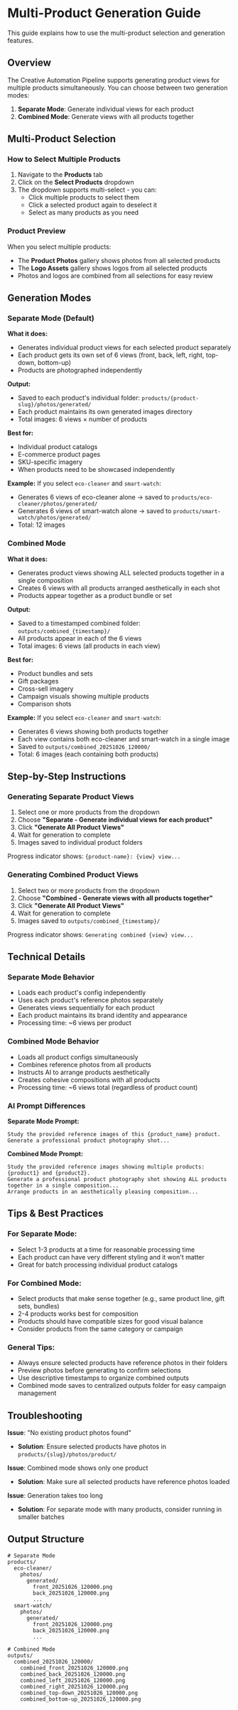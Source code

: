 # Multi-Product Generation Guide

This guide explains how to use the multi-product selection and generation features.

## Overview

The Creative Automation Pipeline supports generating product views for multiple products simultaneously. You can choose between two generation modes:

1. **Separate Mode**: Generate individual views for each product
2. **Combined Mode**: Generate views with all products together

## Multi-Product Selection

### How to Select Multiple Products

1. Navigate to the **Products** tab
2. Click on the **Select Products** dropdown
3. The dropdown supports multi-select - you can:
   - Click multiple products to select them
   - Click a selected product again to deselect it
   - Select as many products as you need

### Product Preview

When you select multiple products:
- The **Product Photos** gallery shows photos from all selected products
- The **Logo Assets** gallery shows logos from all selected products
- Photos and logos are combined from all selections for easy review

## Generation Modes

### Separate Mode (Default)

**What it does:**
- Generates individual product views for each selected product separately
- Each product gets its own set of 6 views (front, back, left, right, top-down, bottom-up)
- Products are photographed independently

**Output:**
- Saved to each product's individual folder: `products/{product-slug}/photos/generated/`
- Each product maintains its own generated images directory
- Total images: 6 views × number of products

**Best for:**
- Individual product catalogs
- E-commerce product pages
- SKU-specific imagery
- When products need to be showcased independently

**Example:**
If you select `eco-cleaner` and `smart-watch`:
- Generates 6 views of eco-cleaner alone → saved to `products/eco-cleaner/photos/generated/`
- Generates 6 views of smart-watch alone → saved to `products/smart-watch/photos/generated/`
- Total: 12 images

### Combined Mode

**What it does:**
- Generates product views showing ALL selected products together in a single composition
- Creates 6 views with all products arranged aesthetically in each shot
- Products appear together as a product bundle or set

**Output:**
- Saved to a timestamped combined folder: `outputs/combined_{timestamp}/`
- All products appear in each of the 6 views
- Total images: 6 views (all products in each view)

**Best for:**
- Product bundles and sets
- Gift packages
- Cross-sell imagery
- Campaign visuals showing multiple products
- Comparison shots

**Example:**
If you select `eco-cleaner` and `smart-watch`:
- Generates 6 views showing both products together
- Each view contains both eco-cleaner and smart-watch in a single image
- Saved to `outputs/combined_20251026_120000/`
- Total: 6 images (each containing both products)

## Step-by-Step Instructions

### Generating Separate Product Views

1. Select one or more products from the dropdown
2. Choose **"Separate - Generate individual views for each product"**
3. Click **"Generate All Product Views"**
4. Wait for generation to complete
5. Images saved to individual product folders

Progress indicator shows: `{product-name}: {view} view...`

### Generating Combined Product Views

1. Select two or more products from the dropdown
2. Choose **"Combined - Generate views with all products together"**
3. Click **"Generate All Product Views"**
4. Wait for generation to complete
5. Images saved to `outputs/combined_{timestamp}/`

Progress indicator shows: `Generating combined {view} view...`

## Technical Details

### Separate Mode Behavior

- Loads each product's config independently
- Uses each product's reference photos separately
- Generates views sequentially for each product
- Each product maintains its brand identity and appearance
- Processing time: ~6 views per product

### Combined Mode Behavior

- Loads all product configs simultaneously
- Combines reference photos from all products
- Instructs AI to arrange products aesthetically
- Creates cohesive compositions with all products
- Processing time: ~6 views total (regardless of product count)

### AI Prompt Differences

**Separate Mode Prompt:**
```
Study the provided reference images of this {product_name} product.
Generate a professional product photography shot...
```

**Combined Mode Prompt:**
```
Study the provided reference images showing multiple products: {product1} and {product2}.
Generate a professional product photography shot showing ALL products together in a single composition...
Arrange products in an aesthetically pleasing composition...
```

## Tips & Best Practices

### For Separate Mode:
- Select 1-3 products at a time for reasonable processing time
- Each product can have very different styling and it won't matter
- Great for batch processing individual product catalogs

### For Combined Mode:
- Select products that make sense together (e.g., same product line, gift sets, bundles)
- 2-4 products works best for composition
- Products should have compatible sizes for good visual balance
- Consider products from the same category or campaign

### General Tips:
- Always ensure selected products have reference photos in their folders
- Preview photos before generating to confirm selections
- Use descriptive timestamps to organize combined outputs
- Combined mode saves to centralized outputs folder for easy campaign management

## Troubleshooting

**Issue**: "No existing product photos found"
- **Solution**: Ensure selected products have photos in `products/{slug}/photos/product/`

**Issue**: Combined mode shows only one product
- **Solution**: Make sure all selected products have reference photos loaded

**Issue**: Generation takes too long
- **Solution**: For separate mode with many products, consider running in smaller batches

## Output Structure

```
# Separate Mode
products/
  eco-cleaner/
    photos/
      generated/
        front_20251026_120000.png
        back_20251026_120000.png
        ...
  smart-watch/
    photos/
      generated/
        front_20251026_120000.png
        back_20251026_120000.png
        ...

# Combined Mode
outputs/
  combined_20251026_120000/
    combined_front_20251026_120000.png
    combined_back_20251026_120000.png
    combined_left_20251026_120000.png
    combined_right_20251026_120000.png
    combined_top-down_20251026_120000.png
    combined_bottom-up_20251026_120000.png
```
